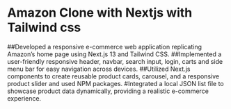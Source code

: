 # Amazon Clone with Nextjs with Tailwind css

##Developed a responsive e-commerce web application replicating Amazon’s home page using Next.js 13 and Tailwind CSS.
##Implemented a user-friendly responsive header, navbar, search input, login, carts and side menu bar for easy navigation across devices.
##Utilized Next.js components to create reusable product cards, carousel, and a responsive product slider and used NPM packages.
#Integrated a local JSON list file to showcase product data dynamically, providing a realistic e-commerce experience.
